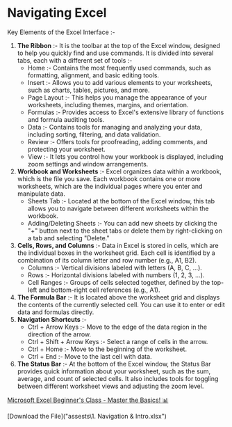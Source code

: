 # Navigating Excel
Key Elements of the Excel Interface :-
1. **The Ribbon** :- It is the toolbar at the top of the Excel window, designed to help you quickly find and use commands. It is divided into several tabs, each with a different set of tools :-
    - Home :- Contains the most frequently used commands, such as formatting, alignment, and basic editing tools.
    - Insert :- Allows you to add various elements to your worksheets, such as charts, tables, pictures, and more.
    - Page Layout :- This helps you manage the appearance of your worksheets, including themes, margins, and orientation.
    - Formulas :- Provides access to Excel's extensive library of functions and formula auditing tools.
    - Data :- Contains tools for managing and analyzing your data, including sorting, filtering, and data validation.
    - Review :- Offers tools for proofreading, adding comments, and protecting your worksheet.
    - View :- It lets you control how your workbook is displayed, including zoom settings and window arrangements.
2. **Workbook and Worksheets** :- Excel organizes data within a workbook, which is the file you save. Each workbook contains one or more worksheets, which are the individual pages where you enter and manipulate data.
    - Sheets Tab :- Located at the bottom of the Excel window, this tab allows you to navigate between different worksheets within the workbook.
    - Adding/Deleting Sheets :- You can add new sheets by clicking the "+" button next to the sheet tabs or delete them by right-clicking on a tab and selecting "Delete."
3. **Cells, Rows, and Columns** :- Data in Excel is stored in cells, which are the individual boxes in the worksheet grid. Each cell is identified by a combination of its column letter and row number (e.g., A1, B2).
    - Columns :- Vertical divisions labeled with letters (A, B, C, ...).
    - Rows :- Horizontal divisions labeled with numbers (1, 2, 3, ...).
    - Cell Ranges :- Groups of cells selected together, defined by the top-left and bottom-right cell references (e.g., A1).
4. **The Formula Bar** :- It is located above the worksheet grid and displays the contents of the currently selected cell. You can use it to enter or edit data and formulas directly.
5. **Navigation Shortcuts** :-
    - Ctrl + Arrow Keys :- Move to the edge of the data region in the direction of the arrow.
    - Ctrl + Shift + Arrow Keys :- Select a range of cells in the arrow.
    - Ctrl + Home :- Move to the beginning of the worksheet.
    - Ctrl + End :- Move to the last cell with data.
6. **The Status Bar** :- At the bottom of the Excel window, the Status Bar provides quick information about your worksheet, such as the sum, average, and count of selected cells. It also includes tools for toggling between different worksheet views and adjusting the zoom level.

[Microsoft Excel Beginner's Class - Master the Basics! 📊](https://youtu.be/kSQmPK-tWnw)

[Download the File]("assests\1. Navigation & Intro.xlsx")